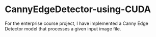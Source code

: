 # CannyEdgeDetector-using-CUDA
For the enterprise course project, I have implemented a Canny Edge Detector model that processes a given input image file.
